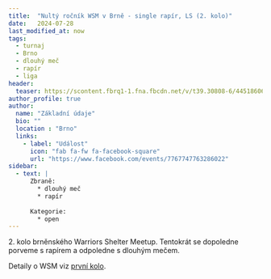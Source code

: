 ```yaml
---
title:  "Nultý ročník WSM v Brně - single rapír, LS (2. kolo)"
date:   2024-07-28
last_modified_at: now
tags:
  - turnaj
  - Brno
  - dlouhý meč
  - rapír
  - liga
header:
  teaser: https://scontent.fbrq1-1.fna.fbcdn.net/v/t39.30808-6/445186060_122107133096319761_7489924575528875242_n.jpg?_nc_cat=110&ccb=1-7&_nc_sid=75d36f&_nc_ohc=usDojrIij3MQ7kNvgFYW2FH&_nc_ht=scontent.fbrq1-1.fna&oh=00_AYCPbJmeW0pCUiVFzXPxFF80jFQRrR-3eiA-BnvDi3qmZg&oe=66820199
author_profile: true
author:
  name: "Základní údaje"
  bio: ""
  location : "Brno"
  links:
    - label: "Událost"
      icon: "fab fa-fw fa-facebook-square"
      url: "https://www.facebook.com/events/7767747763286022"
sidebar:
  - text: |
      Zbraně:
        * dlouhý meč
        * rapír
      
      Kategorie:
        * open
---
```

2\. kolo brněnského Warriors Shelter Meetup.
Tentokrát se dopoledne porveme s rapírem a odpoledne s dlouhým mečem.

Detaily o WSM viz [první kolo](/turnaje/minule/wsm-2024-1).
